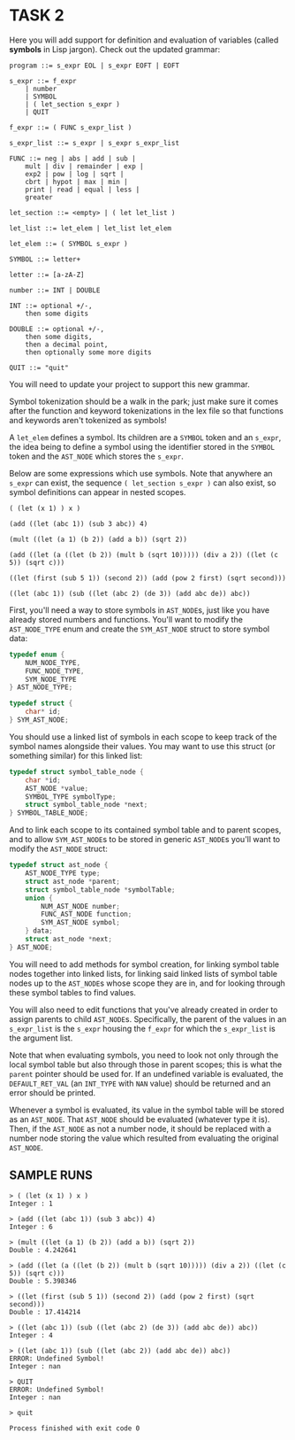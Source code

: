 # TASK 2

Here you will add support for definition and evaluation of variables (called **symbols** in Lisp jargon). Check out the updated grammar:

```
program ::= s_expr EOL | s_expr EOFT | EOFT

s_expr ::= f_expr 
	| number 
	| SYMBOL
	| ( let_section s_expr )
	| QUIT

f_expr ::= ( FUNC s_expr_list )

s_expr_list ::= s_expr | s_expr s_expr_list

FUNC ::= neg | abs | add | sub |
	mult | div | remainder | exp |
	exp2 | pow | log | sqrt |
	cbrt | hypot | max | min |
	print | read | equal | less |
	greater

let_section ::= <empty> | ( let let_list )

let_list ::= let_elem | let_list let_elem

let_elem ::= ( SYMBOL s_expr )

SYMBOL ::= letter+

letter ::= [a-zA-Z]

number ::= INT | DOUBLE

INT ::= optional +/-,
	then some digits

DOUBLE ::= optional +/-,
	then some digits,
	then a decimal point,
	then optionally some more digits
	
QUIT ::= "quit"
```

You will need to update your project to support this new grammar.

Symbol tokenization should be a walk in the park; just make sure it comes after the function and keyword tokenizations in the lex file so that functions and keywords aren't tokenized as symbols!

A `let_elem` defines a symbol. Its children are a `SYMBOL` token and an `s_expr`, the idea being to define a symbol using the identifier stored in the `SYMBOL` token and the `AST_NODE` which stores the `s_expr`.

Below are some expressions which use symbols. Note that anywhere an `s_expr` can exist, the sequence `( let_section s_expr )` can also exist, so symbol definitions can appear in nested scopes.

```
( (let (x 1) ) x )

(add ((let (abc 1)) (sub 3 abc)) 4)
 
(mult ((let (a 1) (b 2)) (add a b)) (sqrt 2))
 
(add ((let (a ((let (b 2)) (mult b (sqrt 10))))) (div a 2)) ((let (c 5)) (sqrt c)))

((let (first (sub 5 1)) (second 2)) (add (pow 2 first) (sqrt second)))

((let (abc 1)) (sub ((let (abc 2) (de 3)) (add abc de)) abc))
```

First, you'll need a way to store symbols in `AST_NODE`s, just like you have already stored numbers and functions. You'll want to modify the `AST_NODE_TYPE` enum and create the `SYM_AST_NODE` struct to store symbol data:

```c
typedef enum {
    NUM_NODE_TYPE,
    FUNC_NODE_TYPE,
    SYM_NODE_TYPE
} AST_NODE_TYPE;

typedef struct {
    char* id;
} SYM_AST_NODE;
```

You should use a linked list of symbols in each scope to keep track of the symbol names alongside their values. You may want to use this struct (or something similar) for this linked list:

```c
typedef struct symbol_table_node {
    char *id;
    AST_NODE *value;
    SYMBOL_TYPE symbolType;
    struct symbol_table_node *next;
} SYMBOL_TABLE_NODE;
```

And to link each scope to its contained symbol table and to parent scopes, and to allow `SYM_AST_NODE`s to be stored in generic `AST_NODE`s you'll want to modify the `AST_NODE` struct:

```c
typedef struct ast_node {
    AST_NODE_TYPE type;
    struct ast_node *parent;
    struct symbol_table_node *symbolTable;
    union {
        NUM_AST_NODE number;
        FUNC_AST_NODE function;
        SYM_AST_NODE symbol;
    } data;
    struct ast_node *next;
} AST_NODE;
```

You will need to add methods for symbol creation, for linking symbol table nodes together into linked lists, for linking said linked lists of symbol table nodes up to the `AST_NODE`s whose scope they are in, and for looking through these symbol tables to find values.

You will also need to edit functions that you've already created in order to assign parents to child `AST_NODE`s. Specifically, the parent of the values in an `s_expr_list` is the `s_expr` housing the `f_expr` for which the `s_expr_list` is the argument list.

Note that when evaluating symbols, you need to look not only through the local symbol table but also through those in parent scopes; this is what the `parent` pointer should be used for. If an undefined variable is evaluated, the `DEFAULT_RET_VAL` (an `INT_TYPE` with `NAN` value) should be returned and an error should be printed.

Whenever a symbol is evaluated, its value in the symbol table will be stored as an `AST_NODE`. That `AST_NODE` should be evaluated (whatever type it is). Then, if the `AST_NODE` as not a number node, it should be replaced with a number node storing the value which resulted from evaluating the original `AST_NODE`.

## SAMPLE RUNS

```
> ( (let (x 1) ) x )
Integer : 1

> (add ((let (abc 1)) (sub 3 abc)) 4)
Integer : 6

> (mult ((let (a 1) (b 2)) (add a b)) (sqrt 2))
Double : 4.242641

> (add ((let (a ((let (b 2)) (mult b (sqrt 10))))) (div a 2)) ((let (c 5)) (sqrt c)))
Double : 5.398346

> ((let (first (sub 5 1)) (second 2)) (add (pow 2 first) (sqrt second)))
Double : 17.414214

> ((let (abc 1)) (sub ((let (abc 2) (de 3)) (add abc de)) abc))
Integer : 4

> ((let (abc 1)) (sub ((let (abc 2)) (add abc de)) abc))
ERROR: Undefined Symbol!
Integer : nan

> QUIT
ERROR: Undefined Symbol!
Integer : nan

> quit

Process finished with exit code 0
```

